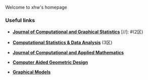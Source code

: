 Welcome to xhw's homepage

### Useful links
- **[Journal of Computational and Graphical Statistics](https://www.tandfonline.com/toc/ucgs20/current)** [//]: #(2区)

- **[Computational Statistics & Data Analysis](https://www.sciencedirect.com/journal/computational-statistics-and-data-analysis)** (3区)

- **[Journal of Computational and Applied Mathematics](https://www.sciencedirect.com/journal/journal-of-computational-and-applied-mathematics)**

- **[Computer Aided Geometric Design](https://www.sciencedirect.com/journal/computer-aided-geometric-design)**

- **[Graphical Models](https://www.sciencedirect.com/journal/graphical-models)**


